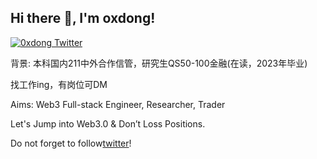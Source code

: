 <h2> Hi there 👋, I'm oxdong! </h2>
    
[![0xdong Twitter](https://img.shields.io/badge/Twitter-1DA1F2?style=for-the-badge&logo=twitter&logoColor=white)](https://twitter.com/CMoneyCaptain)

背景: 本科国内211中外合作信管，研究生QS50-100金融(在读，2023年毕业) 

找工作ing，有岗位可DM

Aims: Web3 Full-stack Engineer, Researcher, Trader

Let's Jump into Web3.0 & Don’t Loss Positions.

Do not forget to follow[twitter](https://twitter.com/CMoneyCaptain)!

